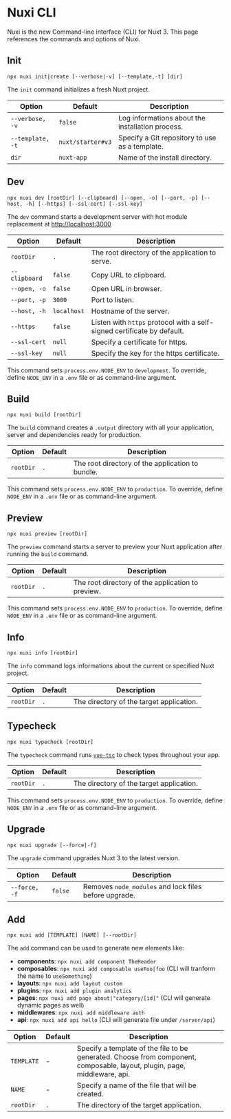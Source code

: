 # Nuxi CLI

Nuxi is the new Command-line interface (CLI) for Nuxt 3. This page references the commands and options of Nuxi.

## Init

```{bash}
npx nuxi init|create [--verbose|-v] [--template,-t] [dir]
```

The `init` command initializes a fresh Nuxt project.

Option        | Default          | Description
-------------------------|-----------------|------------------
`--verbose, -v` | `false` | Log informations about the installation process.
`--template, -t` | `nuxt/starter#v3` | Specify a Git repository to use as a template.
`dir` | `nuxt-app` | Name of the install directory.

## Dev

```{bash}
npx nuxi dev [rootDir] [--clipboard] [--open, -o] [--port, -p] [--host, -h] [--https] [--ssl-cert] [--ssl-key]
```

The `dev` command starts a development server with hot module replacement at [http://localhost:3000](https://localhost:3000)

Option        | Default          | Description
-------------------------|-----------------|------------------
`rootDir` | `.` | The root directory of the application to serve.
`--clipboard` | `false` | Copy URL to clipboard.
`--open, -o` | `false` | Open URL in browser.
`--port, -p` | `3000` | Port to listen.
`--host, -h` | `localhost` | Hostname of the server.
`--https` | `false` | Listen with `https` protocol with a self-signed certificate by default.
`--ssl-cert` |`null` | Specify a certificate for https.
`--ssl-key` |`null` | Specify the key for the https certificate.

This command sets `process.env.NODE_ENV` to `development`. To override, define `NODE_ENV` in a `.env` file or as command-line argument.

## Build

```{bash}
npx nuxi build [rootDir]
```

The `build` command creates a `.output` directory with all your application, server and dependencies ready for production.

Option        | Default          | Description
-------------------------|-----------------|------------------
`rootDir` | `.` | The root directory of the application to bundle.

This command sets `process.env.NODE_ENV` to `production`. To override, define `NODE_ENV` in a `.env` file or as command-line argument.

## Preview

```{bash}
npx nuxi preview [rootDir]
```

The `preview` command starts a server to preview your Nuxt application after running the `build` command.

Option        | Default          | Description
-------------------------|-----------------|------------------
`rootDir` | `.` | The root directory of the application to preview.

This command sets `process.env.NODE_ENV` to `production`. To override, define `NODE_ENV` in a `.env` file or as command-line argument.

## Info

```{bash}
npx nuxi info [rootDir]
```

The `info` command logs informations about the current or specified Nuxt project.

Option        | Default          | Description
-------------------------|-----------------|------------------
`rootDir` | `.` | The directory of the target application.

## Typecheck

```{bash}
npx nuxi typecheck [rootDir]
```

The `typecheck` command runs [`vue-tsc`](https://github.com/johnsoncodehk/volar/tree/master/packages/vue-tsc) to check types throughout your app.

Option        | Default          | Description
-------------------------|-----------------|------------------
`rootDir` | `.` | The directory of the target application.

This command sets `process.env.NODE_ENV` to `production`. To override, define `NODE_ENV` in a `.env` file or as command-line argument.

## Upgrade

```{bash}
npx nuxi upgrade [--force|-f]
```

The `upgrade` command upgrades Nuxt 3 to the latest version.

Option        | Default          | Description
-------------------------|-----------------|------------------
`--force, -f` | `false` | Removes `node_modules` and lock files before upgrade.

## Add

```{bash}
npx nuxi add [TEMPLATE] [NAME] [--rootDir]
```

The `add` command can be used to generate new elements like:

* **components**: `npx nuxi add component TheHeader`
* **composables**: `npx nuxi add composable useFoo|foo` (CLI will tranform the name to `useSomething`)
* **layouts**: `npx nuxi add layout custom`
* **plugins**: `npx nuxi add plugin analytics`
* **pages**: `npx nuxi add page about|"category/[id]"` (CLI will generate dynamic pages as well)
* **middlewares**: `npx nuxi add middleware auth`
* **api**: `npx nuxi add api hello` (CLI will generate file under `/server/api`)

Option        | Default          | Description
-------------------------|-----------------|------------------
`TEMPLATE` | - | Specify a template of the file to be generated. Choose from component, composable, layout, plugin, page, middleware, api.
`NAME` | - | Specify a name of the file that will be created.
`rootDir` | `.` | The directory of the target application.
